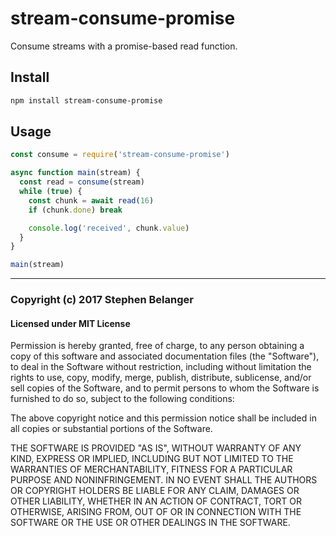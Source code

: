 # stream-consume-promise

Consume streams with a promise-based read function.

## Install

```sh
npm install stream-consume-promise
```

## Usage

```js
const consume = require('stream-consume-promise')

async function main(stream) {
  const read = consume(stream)
  while (true) {
    const chunk = await read(16)
    if (chunk.done) break

    console.log('received', chunk.value)
  }
}

main(stream)
```

---

### Copyright (c) 2017 Stephen Belanger

#### Licensed under MIT License

Permission is hereby granted, free of charge, to any person obtaining a copy of this software and associated documentation files (the "Software"), to deal in the Software without restriction, including without limitation the rights to use, copy, modify, merge, publish, distribute, sublicense, and/or sell copies of the Software, and to permit persons to whom the Software is furnished to do so, subject to the following conditions:

The above copyright notice and this permission notice shall be included in all copies or substantial portions of the Software.

THE SOFTWARE IS PROVIDED "AS IS", WITHOUT WARRANTY OF ANY KIND, EXPRESS OR IMPLIED, INCLUDING BUT NOT LIMITED TO THE WARRANTIES OF MERCHANTABILITY, FITNESS FOR A PARTICULAR PURPOSE AND NONINFRINGEMENT. IN NO EVENT SHALL THE AUTHORS OR COPYRIGHT HOLDERS BE LIABLE FOR ANY CLAIM, DAMAGES OR OTHER LIABILITY, WHETHER IN AN ACTION OF CONTRACT, TORT OR OTHERWISE, ARISING FROM, OUT OF OR IN CONNECTION WITH THE SOFTWARE OR THE USE OR OTHER DEALINGS IN THE SOFTWARE.
